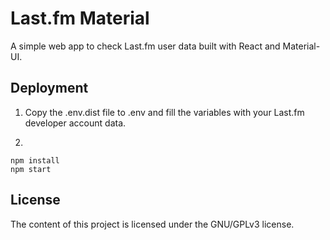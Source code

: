 # Last.fm Material

A simple web app to check Last.fm user data built with React and Material-UI.

## Deployment

1. Copy the .env.dist file to .env and fill the variables with your Last.fm developer account data.

2.
```
npm install
npm start
```

## License
The content of this project is licensed under the GNU/GPLv3 license.